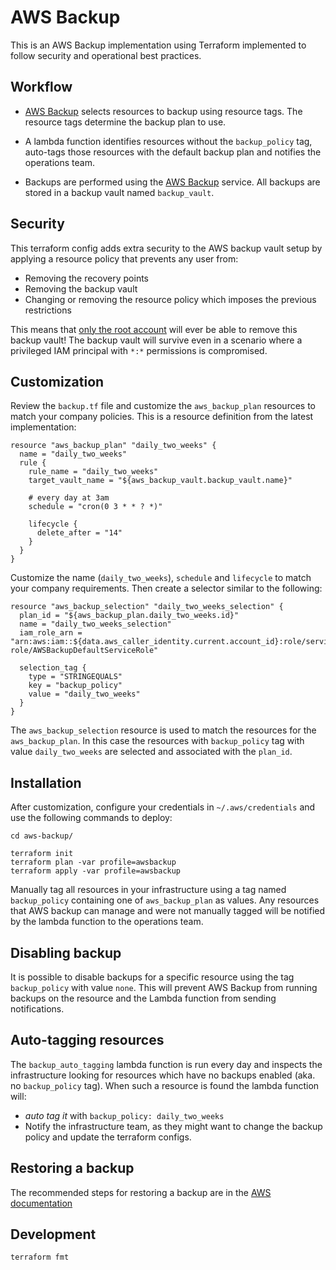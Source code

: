 # AWS Backup
This is an AWS Backup implementation using Terraform implemented to follow
security and operational best practices.

## Workflow

 * [AWS Backup](https://aws.amazon.com/backup/) selects resources to backup
   using resource tags. The resource tags determine the backup plan to use.
   
 * A lambda function identifies resources without the `backup_policy` tag,
   auto-tags those resources with the default backup plan and notifies
   the operations team.

 * Backups are performed using the [AWS Backup](https://aws.amazon.com/backup/) service.
   All backups are stored in a backup vault named `backup_vault`.

## Security

This terraform config adds extra security to the AWS backup vault setup by applying a
resource policy that prevents any user from:
 
 * Removing the recovery points
 * Removing the backup vault
 * Changing or removing the resource policy which imposes the previous restrictions

This means that [only the root account](https://docs.aws.amazon.com/en_pv/general/latest/gr/root-vs-iam.html)
will ever be able to remove this backup vault! The backup vault will survive even
in a scenario where a privileged IAM principal with `*:*` permissions is compromised.

## Customization

Review the `backup.tf` file and customize the `aws_backup_plan` resources
to match your company policies. This is a resource definition from the latest
implementation:

```
resource "aws_backup_plan" "daily_two_weeks" {
  name = "daily_two_weeks"
  rule {
    rule_name = "daily_two_weeks"
    target_vault_name = "${aws_backup_vault.backup_vault.name}"

    # every day at 3am
    schedule = "cron(0 3 * * ? *)"

    lifecycle {
      delete_after = "14"
    }
  }
}
```

Customize the name (`daily_two_weeks`), `schedule` and `lifecycle` to match
your company requirements. Then create a selector similar to the following:

```
resource "aws_backup_selection" "daily_two_weeks_selection" {
  plan_id = "${aws_backup_plan.daily_two_weeks.id}"
  name = "daily_two_weeks_selection"
  iam_role_arn = "arn:aws:iam::${data.aws_caller_identity.current.account_id}:role/service-role/AWSBackupDefaultServiceRole"

  selection_tag {
    type = "STRINGEQUALS"
    key = "backup_policy"
    value = "daily_two_weeks"
  }
}
```

The `aws_backup_selection` resource is used to match the resources for the
`aws_backup_plan`. In this case the resources with `backup_policy` tag with
value `daily_two_weeks` are selected and associated with the `plan_id`. 

## Installation

After customization, configure your credentials in `~/.aws/credentials` and use
the following commands to deploy:

```
cd aws-backup/ 

terraform init
terraform plan -var profile=awsbackup
terraform apply -var profile=awsbackup
```

Manually tag all resources in your infrastructure using a tag named `backup_policy`
containing one of `aws_backup_plan` as values. Any resources that AWS backup can
manage and were not manually tagged will be notified by the lambda function to
the operations team.

## Disabling backup

It is possible to disable backups for a specific resource using the tag `backup_policy`
with value `none`. This will prevent AWS Backup from running backups on the resource
and the Lambda function from sending notifications.

## Auto-tagging resources

The `backup_auto_tagging` lambda function is run every day and inspects the
infrastructure looking for resources which have no backups enabled (aka. no
`backup_policy` tag). When such a resource is found the lambda function will:

 * *auto tag it* with `backup_policy: daily_two_weeks`
 * Notify the infrastructure team, as they might want to change the backup
   policy and update the terraform configs.

## Restoring a backup

The recommended steps for restoring a backup are in the [AWS documentation](https://docs.aws.amazon.com/aws-backup/latest/devguide/restore-resource.html)

## Development

```
terraform fmt
```